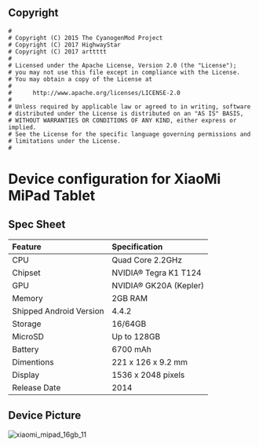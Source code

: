 ## Copyright

```
#
# Copyright (C) 2015 The CyanogenMod Project
# Copyright (C) 2017 HighwayStar
# Copyright (C) 2017 arttttt
#
# Licensed under the Apache License, Version 2.0 (the "License");
# you may not use this file except in compliance with the License.
# You may obtain a copy of the License at
#
#      http://www.apache.org/licenses/LICENSE-2.0
#
# Unless required by applicable law or agreed to in writing, software
# distributed under the License is distributed on an "AS IS" BASIS,
# WITHOUT WARRANTIES OR CONDITIONS OF ANY KIND, either express or implied.
# See the License for the specific language governing permissions and
# limitations under the License.
#
```

# Device configuration for XiaoMi MiPad Tablet

## Spec Sheet
| Feature                 | Specification                     |
| :---------------------- | :-------------------------------- |
| CPU                     | Quad Core 2.2GHz                  |
| Chipset                 | NVIDIA® Tegra K1 T124             |
| GPU                     | NVIDIA® GK20A (Kepler)            |
| Memory                  | 2GB RAM                           |
| Shipped Android Version | 4.4.2                             |
| Storage                 | 16/64GB                           |
| MicroSD                 | Up to 128GB                       |
| Battery                 | 6700 mAh                          |
| Dimentions              | 221 x 126 x 9.2 mm                |
| Display                 | 1536 x 2048 pixels                |
| Release Date            | 2014                     |

## Device Picture
![xiaomi_mipad_16gb_11](https://user-images.githubusercontent.com/23432909/33086483-c4143a82-cef8-11e7-99ca-d0192987bc1f.jpg)
